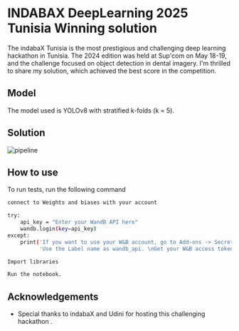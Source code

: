 
# INDABAX DeepLearning 2025 Tunisia Winning solution



The indabaX Tunisia is the most prestigious and challenging deep learning hackathon in Tunisia. The 2024 edition was held at Sup'com on May 18-19, and the challenge focused on object detection in dental imagery. I'm thrilled to share my solution, which achieved the best score in the competition.
## Model

The model used is YOLOv8 with stratified k-folds (k = 5).


## Solution
![pipeline](https://github.com/DridiM/INDABAX2024-Tunisia-winning-solution/assets/144357717/b80111a9-d195-4e8e-b0bd-5ee630cfc6df)


## How to use

To run tests, run the following command

```bash
connect to Weights and biases with your account

try:
    api_key = "Enter your WandB API here"
    wandb.login(key=api_key)
except:
    print('If you want to use your W&B account, go to Add-ons -> Secrets and provide your W&B access token. '
          'Use the Label name as wandb_api. \nGet your W&B access token from here: https://wandb.ai/authorize')
  ```
```bash
Import libraries
```
```bash
Run the notebook.
```
## Acknowledgements

 - Special thanks to indabaX and Udini for hosting this challenging hackathon .
